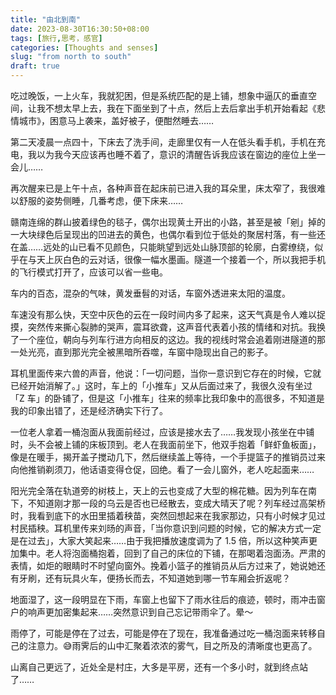 ```yaml
---
title: "由北到南"
date: 2023-08-30T16:30:50+08:00
tags: [旅行,思考，感官]
categories: [Thoughts and senses]
slug: "from north to south"
draft: true
---
```


吃过晚饭，一上火车，我就犯困，但是系统匹配的是上铺，想象中逼仄的垂直空间，让我不想太早上去，我在下面坐到了十点，然后上去后拿出手机开始看起《悲情城市》，困意马上袭来，盖好被子，便酣然睡去……

第二天凌晨一点四十，下床去了洗手间，走廊里仅有一人在低头看手机，手机在充电，我以为我今天应该再也睡不着了，意识的清醒告诉我应该在窗边的座位上坐一会儿……

再次醒来已是上午十点，各种声音在起床前已进入我的耳朵里，床太窄了，我很难以舒服的姿势侧睡，几番考虑，便下床来……

赣南连绵的群山披着绿色的毯子，偶尔出现黄土开出的小路，甚至是被「剜」掉的一大块绿色后呈现出的凹进去的黄色，也偶尔看到位于低处的聚居村落，有一些还在盖……远处的山已看不见颜色，只能眺望到远处山脉顶部的轮廓，白雾缭绕，似乎在与天上灰白色的云对话，很像一幅水墨画。隧道一个接着一个，所以我把手机的飞行模式打开了，应该可以省一些电。

车内的百态，混杂的气味，黄发垂髫的对话，车窗外透进来太阳的温度。

车速没有那么快，天空中灰色的云在一段时间内多了起来，这天气真是令人难以捉摸，突然传来撕心裂肺的哭声，震耳欲聋，这声音代表着小孩的情绪和对抗。我换了一个座位，朝向与列车行进方向相反的这边。我的视线时常会追着刚进隧道的那一处光亮，直到那光完全被黑暗所吞噬，车窗中隐现出自己的影子。

耳机里面传来六兽的声音，他说：「一切问题，当你一意识到它存在的时候，它就已经开始消解了。」这时，车上的「小推车」又从后面过来了，我很久没有坐过「Z 车」的卧铺了，但是这「小推车」往来的频率比我印象中的高很多，不知道是我的印象出错了，还是经济确实下行了。

一位老人拿着一桶泡面从我面前经过，应该是接水去了……我发现小孩坐在中铺时，头不会被上铺的床板顶到。老人在我面前坐下，他双手抱着「鲜虾鱼板面」，像是在暖手，揭开盖子搅动几下，然后继续盖上等待，一个手提篮子的推销员过来向他推销剃须刀，他话语变得仓促，回绝。看了一会儿窗外，老人吃起面来……

阳光完全落在轨道旁的树枝上，天上的云也变成了大型的棉花糖。因为列车在南下，不知道刚才那一段的乌云是否也已经散去，变成大晴天了呢？列车经过高架桥时，我看到底下的水田里插着秧苗，突然回想起来在我家那边，只有小时候才见过村民插秧。耳机里传来刘旸的声音，「当你意识到问题的时候，它的解决方式一定是在过去」，大家大笑起来……由于我把播放速度调为了 1.5 倍，所以这种笑声更加集中。老人将泡面桶抱着，回到了自己的床位的下铺，在那喝着泡面汤。严肃的表情，如炬的眼睛时不时望向窗外。挽着小篮子的推销员从后方过来了，她说她还有牙刷，还有玩具火车，便扬长而去，不知道她到哪一节车厢会折返呢？

地面湿了，这一段明显在下雨，车窗上也留下了雨水往后的痕迹，顿时，雨冲击窗户的响声更加密集起来……突然意识到自己忘记带雨伞了。晕～

雨停了，可能是停在了过去，可能是停在了现在，我准备通过吃一桶泡面来转移自己的注意力。😅雨霁后的山中汇聚着浓浓的雾气，目之所及的清晰度也更高了。

山离自己更远了，近处全是村庄，大多是平房，还有一个多小时，就到终点站了……
